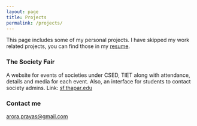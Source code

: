 ```yaml
---
layout: page
title: Projects
permalink: /projects/
---
```


This page includes some of my personal projects.
I have skipped my work related projects, you can find those in my [resume](https://bit.ly/2Y7xSkF). 

### The Society Fair

A website for events of societies under CSED, TIET along with attendance, details and media for each event. Also, an interface for students to contact society admins. Link: [sf.thapar.edu](http://appforms.thapar.edu/sf/)
<div style="text-align:center">
    <a href="/SocietyFair/Home.PNG" data-lightbox="Society Fair" alt="User Section: Home"></a>
    <a href="/SocietyFair/IEEE.PNG" data-lightbox="Society Fair" alt="User Section: Society View"></a>
    <a href="/SocietyFair/IEEE_2.PNG" data-lightbox="Society Fair" alt="User Section: Events_View"></a>
    <a href="/SocietyFair/IEEE_open_event.PNG" data-lightbox="Society Fair" alt="User Section: Open Event"></a>
    <a href="/SocietyFair/IEEE_POSTER.PNG" data-lightbox="Society Fair" alt="User Section: Poster View"></a>
    <a href="/SocietyFair/Event_attendance.PNG" data-lightbox="Society Fair" alt="User Section: Event attendance"></a>
    <a href="/SocietyFair/Event_attendance_1.PNG" data-lightbox="Society Fair" alt="User Section: Event attendance(2)"></a>
    <a href="/SocietyFair/Event_Images.PNG" data-lightbox="Society Fair" alt="User Section: Event Images"></a>
    <a href="/SocietyFair/Coordinator_Login.PNG" data-lightbox="Society Fair" alt="Admin Section: Coordinator Login"></a>
    <a href="/SocietyFair/Coordinator_Home_Page.PNG" data-lightbox="Society Fair" alt="Admin Section: Problem Dashboard"></a>
    <a href="/SocietyFair/Adding_new_event.PNG" data-lightbox="Society Fair" alt="Admin Section: Adding new event"></a>
    <a href="/SocietyFair/New_event_2.PNG" data-lightbox="Society Fair" alt="Admin Section: Adding new event(2)"></a>
    <a href="/SocietyFair/Contact.PNG" data-lightbox="Society Fair" alt="User/Admin Section: Contact"></a>
</div>

### Contact me

[arora.prayas@gmail.com](mailto:arora.prayas@gmail.com)
